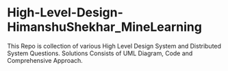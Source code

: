 # High-Level-Design-HimanshuShekhar_MineLearning
This Repo is collection of various High Level Design System and Distributed System Questions. Solutions Consists of UML Diagram, Code and Comprehensive Approach.

